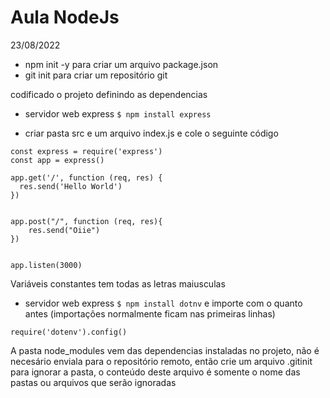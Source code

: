 # Aula NodeJs 

23/08/2022

- npm init -y para criar um arquivo package.json 
- git init para criar um repositório git

codificado o projeto definindo as dependencias
- servidor web express `$ npm install express`

- criar pasta src e um arquivo index.js e cole o seguinte código
```
const express = require('express')
const app = express()

app.get('/', function (req, res) {
  res.send('Hello World')
})


app.post("/", function (req, res){
    res.send("Oiie")
})


app.listen(3000)
```

Variáveis constantes tem todas as letras maiusculas 

- servidor web express `$ npm install dotnv`
e importe com o quanto antes (importações normalmente ficam nas primeiras linhas)
```
require('dotenv').config()
```  

A pasta node_modules vem das dependencias instaladas no projeto, não é necesário enviala para o repositório remoto, então crie um arquivo .gitinit para ignorar a pasta, o conteúdo deste arquivo é somente o nome das pastas ou arquivos que serão ignoradas


